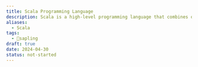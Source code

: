 ```yaml
---
title: Scala Programming Language
description: Scala is a high-level programming language that combines object-oriented and functional programming paradigms. It is designed to be concise, expressive, and scalable, making it suitable for a wide range of applications, from small scripts to large-scale distributed systems.
aliases:
  - Scala
tags:
  - 🌱sapling
draft: true
date: 2024-04-30
status: not-started
---
```

